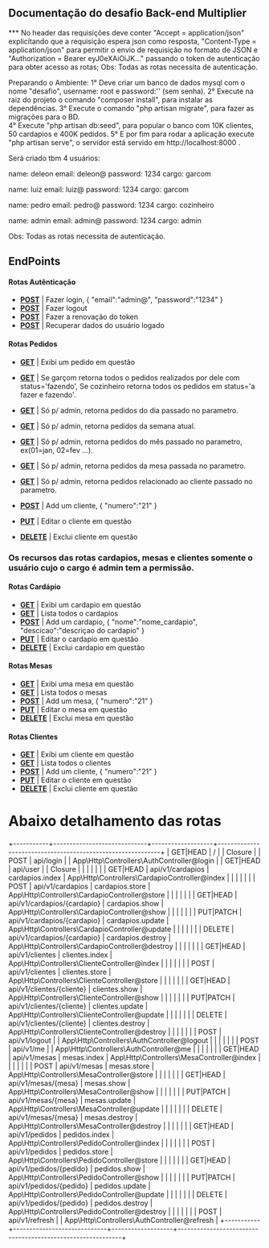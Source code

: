 ## Documentação do desafio Back-end Multiplier

*** No header das requisições deve conter "Accept = application/json" explicítando que a requisição espera json como resposta,
"Content-Type = application/json" para permitir o envio de requisição no formato de JSON e "Authorization = Bearer  eyJ0eXAiOiJK..." passando o token de autenticação para obter acesso as rotas;
Obs: Todas as rotas necessita de autenticação.

Preparando o Ambiente:
1° Deve criar um banco de dados mysql com o nome "desafio", username: root e password:''  (sem senha).
2° Execute na raiz do projeto o comando "composer install", para instalar as dependências.
3° Execute o comando "php artisan migrate", para fazer as migrações para o BD.  
4° Execute "php artisan db:seed", para popular o banco com 10K clientes, 50 cardapios e 400K pedidos.
5° E por fim para rodar a aplicação execute "php artisan serve", o servidor está servido em http://localhost:8000 .

Será criado tbm 4 usuários:
 
name: deleon
email: deleon@
password: 1234
cargo: garcom 

name: luiz
email: luiz@
password: 1234
cargo: garcom 

name: pedro
email: pedro@
password: 1234
cargo: cozinheiro 

name: admin
email: admin@
password: 1234
cargo: admin 

Obs: Todas as rotas necessita de autenticação.

## EndPoints
#### Rotas Autênticação
- **[POST](http://localhost:8000/api/login)** | Fazer login, { "email":"admin@", "password":"1234" }
- **[POST](http://localhost:8000/api/v1/logout)** | Fazer logout  
- **[POST](http://localhost:8000/api/v1/refresh)** | Fazer a renovação do token 
- **[POST](http://localhost:8000/api/v1/me)** | Recuperar dados do usuário logado

#### Rotas Pedidos
- **[GET](http://localhost:8000/api/v1/pedidos/{id})**  | Exibi um pedido em questão
- **[GET](http://localhost:8000/api/v1/pedidos)**  | Se garçom retorna todos o pedidos realizados por dele com status='fazendo', Se cozinheiro retorna todos os pedidos em status='a fazer e fazendo'.
- **[GET](http://localhost:8000/api/v1/pedidos?dia=31)** | Só p/ admin, retorna pedidos do dia passado no parametro.
- **[GET](http://localhost:8000/api/v1/pedidos?semana)** | Só p/ admin, retorna pedidos da semana atual.
- **[GET](http://localhost:8000/api/v1/pedidos?mes=10)** | Só p/ admin, retorna pedidos do mês passado no parametro, ex(01=jan, 02=fev ...).
- **[GET](http://localhost:8000/api/v1/pedidos?mesa=3)** | Só p/ admin, retorna pedidos da mesa passada no parametro.
- **[GET](http://localhost:8000/api/v1/pedidos?cliente=321)** | Só p/ admin, retorna pedidos relacionado ao cliente passado no parametro.

- **[POST](http://localhost:8000/api/v1/pedidos)** | Add um cliente, { "numero":"21" }  
- **[PUT](http://localhost:8000/api/v1/pedidos/{id})**  | Editar o cliente em questão
- **[DELETE](http://localhost:8000/api/v1/pedidos/{id})** | Exclui cliente em questão

### Os recursos das rotas cardapios, mesas e clientes somente o usuário cujo o cargo é admin tem a permissão.
#### Rotas Cardápio
- **[GET](http://localhost:8000/api/v1/cardapios/{id})**  | Exibi um cardapio em questão
- **[GET](http://localhost:8000/api/v1/cardapios)**  | Lista todos o cardapios
- **[POST](http://localhost:8000/api/v1/cardapios)** | Add um cardapio, { "nome":"nome_cardapio", "descicao":"descriçao do cardapio" }  
- **[PUT](http://localhost:8000/api/v1/cardapios/{id})**  | Editar o cardapio em questão
- **[DELETE](http://localhost:8000/api/v1/cardapios/{id})** | Exclui cardapio em questão

#### Rotas Mesas
- **[GET](http://localhost:8000/api/v1/mesas/{id})**  | Exibi uma mesa em questão
- **[GET](http://localhost:8000/api/v1/mesas)**  | Lista todos o mesas
- **[POST](http://localhost:8000/api/v1/mesas)** | Add um mesa, { "numero":"21" }  
- **[PUT](http://localhost:8000/api/v1/mesas/{id})**  | Editar o mesa em questão
- **[DELETE](http://localhost:8000/api/v1/mesas/{id})** | Exclui mesa em questão

#### Rotas Clientes
- **[GET](http://localhost:8000/api/v1/clientes/{id})**  | Exibi um cliente em questão
- **[GET](http://localhost:8000/api/v1/clientes)**  | Lista todos o clientes
- **[POST](http://localhost:8000/api/v1/clientes)** | Add um cliente, { "numero":"21" }  
- **[PUT](http://localhost:8000/api/v1/clientes/{id})**  | Editar o cliente em questão
- **[DELETE](http://localhost:8000/api/v1/clientes/{id})** | Exclui cliente em questão


# Abaixo detalhamento das rotas
+-----------+-----------------------------+-------------------+------------------------------------------------------------+
| GET|HEAD  | /                           |                   | Closure                                                    | 
| POST      | api/login                   |                   | App\Http\Controllers\AuthController@login                  | 
| GET|HEAD  | api/user                    |                   | Closure                                                    | 
|           |                             |                   |                                                            | 
| GET|HEAD  | api/v1/cardapios            | cardapios.index   | App\Http\Controllers\CardapioController@index              | 
|           |                             |                   |                                                            | 
| POST      | api/v1/cardapios            | cardapios.store   | App\Http\Controllers\CardapioController@store              | 
|           |                             |                   |                                                            | 
| GET|HEAD  | api/v1/cardapios/{cardapio} | cardapios.show    | App\Http\Controllers\CardapioController@show               | 
|           |                             |                   |                                                            | 
| PUT|PATCH | api/v1/cardapios/{cardapio} | cardapios.update  | App\Http\Controllers\CardapioController@update             | 
|           |                             |                   |                                                            | 
| DELETE    | api/v1/cardapios/{cardapio} | cardapios.destroy | App\Http\Controllers\CardapioController@destroy            |
|           |                             |                   |                                                            | 
| GET|HEAD  | api/v1/clientes             | clientes.index    | App\Http\Controllers\ClienteController@index               | 
|           |                             |                   |                                                            | 
| POST      | api/v1/clientes             | clientes.store    | App\Http\Controllers\ClienteController@store               | 
|           |                             |                   |                                                            | 
| GET|HEAD  | api/v1/clientes/{cliente}   | clientes.show     | App\Http\Controllers\ClienteController@show                | 
|           |                             |                   |                                                            | 
| PUT|PATCH | api/v1/clientes/{cliente}   | clientes.update   | App\Http\Controllers\ClienteController@update              | 
|           |                             |                   |                                                            | 
| DELETE    | api/v1/clientes/{cliente}   | clientes.destroy  | App\Http\Controllers\ClienteController@destroy             | 
|           |                             |                   |                                                            | 
| POST      | api/v1/logout               |                   | App\Http\Controllers\AuthController@logout                 | 
|           |                             |                   |                                                            | 
| POST      | api/v1/me                   |                   | App\Http\Controllers\AuthController@me                     | 
|           |                             |                   |                                                            | 
| GET|HEAD  | api/v1/mesas                | mesas.index       | App\Http\Controllers\MesaController@index                  | 
|           |                             |                   |                                                            | 
| POST      | api/v1/mesas                | mesas.store       | App\Http\Controllers\MesaController@store                  | 
|           |                             |                   |                                                            | 
| GET|HEAD  | api/v1/mesas/{mesa}         | mesas.show        | App\Http\Controllers\MesaController@show                   | 
|           |                             |                   |                                                            | 
| PUT|PATCH | api/v1/mesas/{mesa}         | mesas.update      | App\Http\Controllers\MesaController@update                 |
|           |                             |                   |                                                            | 
| DELETE    | api/v1/mesas/{mesa}         | mesas.destroy     | App\Http\Controllers\MesaController@destroy                | 
|           |                             |                   |                                                            | 
| GET|HEAD  | api/v1/pedidos              | pedidos.index     | App\Http\Controllers\PedidoController@index                | 
|           |                             |                   |                                                            | 
| POST      | api/v1/pedidos              | pedidos.store     | App\Http\Controllers\PedidoController@store                | 
|           |                             |                   |                                                            | 
| GET|HEAD  | api/v1/pedidos/{pedido}     | pedidos.show      | App\Http\Controllers\PedidoController@show                 | 
|           |                             |                   |                                                            | 
| PUT|PATCH | api/v1/pedidos/{pedido}     | pedidos.update    | App\Http\Controllers\PedidoController@update               | 
|           |                             |                   |                                                            | 
| DELETE    | api/v1/pedidos/{pedido}     | pedidos.destroy   | App\Http\Controllers\PedidoController@destroy              | 
|           |                             |                   |                                                            |
| POST      | api/v1/refresh              |                   | App\Http\Controllers\AuthController@refresh                | 
+-----------+-----------------------------+-------------------+------------------------------------------------------------+